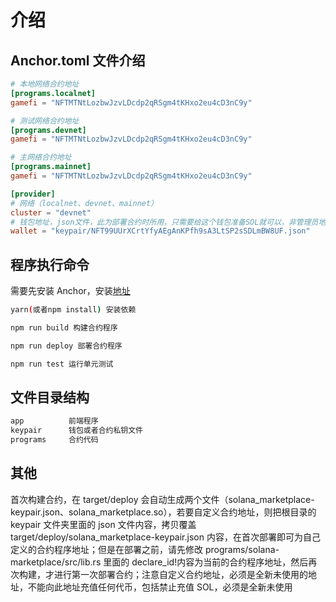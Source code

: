 # 介绍

## Anchor.toml 文件介绍

```toml
# 本地网络合约地址
[programs.localnet]
gamefi = "NFTMTNtLozbwJzvLDcdp2qRSgm4tKHxo2eu4cD3nC9y"

# 测试网络合约地址
[programs.devnet]
gamefi = "NFTMTNtLozbwJzvLDcdp2qRSgm4tKHxo2eu4cD3nC9y"

# 主网络合约地址
[programs.mainnet]
gamefi = "NFTMTNtLozbwJzvLDcdp2qRSgm4tKHxo2eu4cD3nC9y"

[provider]
# 网络（localnet、devnet、mainnet）
cluster = "devnet"
# 钱包地址，json文件，此为部署合约时所用，只需要给这个钱包准备SOL就可以，非管理员地址，非合约地址，只是为了付燃料费使用，所以需要保证此钱包地址有SOL，主网大概需要10个SOL才能部署合约
wallet = "keypair/NFT99UUrXCrtYfyAEgAnKPfh9sA3LtSP2sSDLmBW8UF.json"

```

## 程序执行命令

需要先安装 Anchor，安装[地址](https://www.anchor-lang.com/docs/installation)

```bash
yarn(或者npm install) 安装依赖

npm run build 构建合约程序

npm run deploy 部署合约程序

npm run test 运行单元测试
```

## 文件目录结构

```bash
app          前端程序
keypair      钱包或者合约私钥文件
programs     合约代码
```

## 其他

首次构建合约，在 target/deploy 会自动生成两个文件（solana_marketplace-keypair.json、solana_marketplace.so），若要自定义合约地址，则把根目录的 keypair 文件夹里面的 json 文件内容，拷贝覆盖 target/deploy/solana_marketplace-keypair.json 内容，在首次部署即可为自己定义的合约程序地址；但是在部署之前，请先修改 programs/solana-marketplace/src/lib.rs 里面的 declare_id!内容为当前的合约程序地址，然后再次构建，才进行第一次部署合约；注意自定义合约地址，必须是全新未使用的地址，不能向此地址充值任何代币，包括禁止充值 SOL，必须是全新未使用

